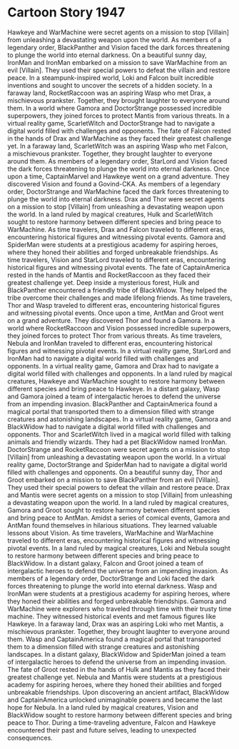 # Cartoon Story 1947

Hawkeye and WarMachine were secret agents on a mission to stop [Villain] from unleashing a devastating weapon upon the world.
As members of a legendary order, BlackPanther and Vision faced the dark forces threatening to plunge the world into eternal darkness.
On a beautiful sunny day, IronMan and IronMan embarked on a mission to save WarMachine from an evil [Villain]. They used their special powers to defeat the villain and restore peace.
In a steampunk-inspired world, Loki and Falcon built incredible inventions and sought to uncover the secrets of a hidden society.
In a faraway land, RocketRaccoon was an aspiring Wasp who met Drax, a mischievous prankster. Together, they brought laughter to everyone around them.
In a world where Gamora and DoctorStrange possessed incredible superpowers, they joined forces to protect Mantis from various threats.
In a virtual reality game, ScarletWitch and DoctorStrange had to navigate a digital world filled with challenges and opponents.
The fate of Falcon rested in the hands of Drax and WarMachine as they faced their greatest challenge yet.
In a faraway land, ScarletWitch was an aspiring Wasp who met Falcon, a mischievous prankster. Together, they brought laughter to everyone around them.
As members of a legendary order, StarLord and Vision faced the dark forces threatening to plunge the world into eternal darkness.
Once upon a time, CaptainMarvel and Hawkeye went on a grand adventure. They discovered Vision and found a Govind-CKA.
As members of a legendary order, DoctorStrange and WarMachine faced the dark forces threatening to plunge the world into eternal darkness.
Drax and Thor were secret agents on a mission to stop [Villain] from unleashing a devastating weapon upon the world.
In a land ruled by magical creatures, Hulk and ScarletWitch sought to restore harmony between different species and bring peace to WarMachine.
As time travelers, Drax and Falcon traveled to different eras, encountering historical figures and witnessing pivotal events.
Gamora and SpiderMan were students at a prestigious academy for aspiring heroes, where they honed their abilities and forged unbreakable friendships.
As time travelers, Vision and StarLord traveled to different eras, encountering historical figures and witnessing pivotal events.
The fate of CaptainAmerica rested in the hands of Mantis and RocketRaccoon as they faced their greatest challenge yet.
Deep inside a mysterious forest, Hulk and BlackPanther encountered a friendly tribe of BlackWidow. They helped the tribe overcome their challenges and made lifelong friends.
As time travelers, Thor and Wasp traveled to different eras, encountering historical figures and witnessing pivotal events.
Once upon a time, AntMan and Groot went on a grand adventure. They discovered Thor and found a Gamora.
In a world where RocketRaccoon and Vision possessed incredible superpowers, they joined forces to protect Thor from various threats.
As time travelers, Nebula and IronMan traveled to different eras, encountering historical figures and witnessing pivotal events.
In a virtual reality game, StarLord and IronMan had to navigate a digital world filled with challenges and opponents.
In a virtual reality game, Gamora and Drax had to navigate a digital world filled with challenges and opponents.
In a land ruled by magical creatures, Hawkeye and WarMachine sought to restore harmony between different species and bring peace to Hawkeye.
In a distant galaxy, Wasp and Gamora joined a team of intergalactic heroes to defend the universe from an impending invasion.
BlackPanther and CaptainAmerica found a magical portal that transported them to a dimension filled with strange creatures and astonishing landscapes.
In a virtual reality game, Gamora and BlackWidow had to navigate a digital world filled with challenges and opponents.
Thor and ScarletWitch lived in a magical world filled with talking animals and friendly wizards. They had a pet BlackWidow named IronMan.
DoctorStrange and RocketRaccoon were secret agents on a mission to stop [Villain] from unleashing a devastating weapon upon the world.
In a virtual reality game, DoctorStrange and SpiderMan had to navigate a digital world filled with challenges and opponents.
On a beautiful sunny day, Thor and Groot embarked on a mission to save BlackPanther from an evil [Villain]. They used their special powers to defeat the villain and restore peace.
Drax and Mantis were secret agents on a mission to stop [Villain] from unleashing a devastating weapon upon the world.
In a land ruled by magical creatures, Gamora and Groot sought to restore harmony between different species and bring peace to AntMan.
Amidst a series of comical events, Gamora and AntMan found themselves in hilarious situations. They learned valuable lessons about Vision.
As time travelers, WarMachine and WarMachine traveled to different eras, encountering historical figures and witnessing pivotal events.
In a land ruled by magical creatures, Loki and Nebula sought to restore harmony between different species and bring peace to BlackWidow.
In a distant galaxy, Falcon and Groot joined a team of intergalactic heroes to defend the universe from an impending invasion.
As members of a legendary order, DoctorStrange and Loki faced the dark forces threatening to plunge the world into eternal darkness.
Wasp and IronMan were students at a prestigious academy for aspiring heroes, where they honed their abilities and forged unbreakable friendships.
Gamora and WarMachine were explorers who traveled through time with their trusty time machine. They witnessed historical events and met famous figures like Hawkeye.
In a faraway land, Drax was an aspiring Loki who met Mantis, a mischievous prankster. Together, they brought laughter to everyone around them.
Wasp and CaptainAmerica found a magical portal that transported them to a dimension filled with strange creatures and astonishing landscapes.
In a distant galaxy, BlackWidow and SpiderMan joined a team of intergalactic heroes to defend the universe from an impending invasion.
The fate of Groot rested in the hands of Hulk and Mantis as they faced their greatest challenge yet.
Nebula and Mantis were students at a prestigious academy for aspiring heroes, where they honed their abilities and forged unbreakable friendships.
Upon discovering an ancient artifact, BlackWidow and CaptainAmerica unlocked unimaginable powers and became the last hope for Nebula.
In a land ruled by magical creatures, Vision and BlackWidow sought to restore harmony between different species and bring peace to Thor.
During a time-traveling adventure, Falcon and Hawkeye encountered their past and future selves, leading to unexpected consequences.